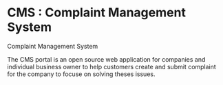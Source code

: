 # CMS : Complaint Management System
Complaint Management System 

The CMS portal is an open source web application for companies and individual business owner to help customers create and submit complaint for the company to focuse on solving theses issues.
